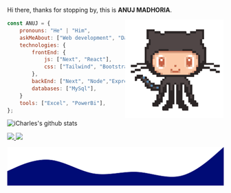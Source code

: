 
Hi there, thanks for stopping by, this is **ANUJ MADHORIA**.

<img align='right' src="https://raw.githubusercontent.com/iCharlesZ/FigureBed/master/img/octocat.gif" width="230">

```javascript
const ANUJ = {
    pronouns: "He" | "Him",
    askMeAbout: ["Web development", "Data Analyst", "Machine Learning"],
    technologies: {
        frontEnd: {
            js: ["Next", "React"],
            css: ["Tailwind", "Bootstrap"]
        },
        backEnd: ["Next", "Node","Express"],
        databases: ["MySql"],
    }
    tools: ["Excel", "PowerBi"],
};
```

![iCharles's github stats](https://github-readme-stats.vercel.app/api?username=AnujMadhoria&hide=contribs,prs&count_private=true&show_icons=true)

<a href="https://github.com/AnujMadhoria">
  <img src="https://img.shields.io/github/followers/AnujMadhoria">
</a>
<a href="https://github.com/AnujMadhoria">
   <img src="https://komarev.com/ghpvc/?username=AnujMadhoria">
</a>

![bottom.png](https://raw.githubusercontent.com/iCharlesZ/FigureBed/master/img/readme-bottom.png)
